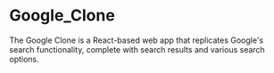 # Google_Clone
 The Google Clone is a React-based web app that replicates Google's search functionality, complete with search results and various search options.
